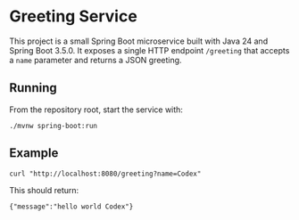 # Greeting Service

This project is a small Spring Boot microservice built with Java 24 and Spring Boot 3.5.0. It exposes a single HTTP endpoint `/greeting` that accepts a `name` parameter and returns a JSON greeting.

## Running

From the repository root, start the service with:

```
./mvnw spring-boot:run
```

## Example

```
curl "http://localhost:8080/greeting?name=Codex"
```

This should return:

```
{"message":"hello world Codex"}
```

